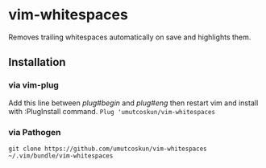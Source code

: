 # vim-whitespaces
Removes trailing whitespaces automatically on save and highlights them.

## Installation
### via vim-plug
Add this line between *plug#begin* and *plug#eng* then restart vim and install with :PlugInstall command.
`Plug 'umutcoskun/vim-whitespaces`

### via Pathogen
`git clone https://github.com/umutcoskun/vim-whitespaces ~/.vim/bundle/vim-whitespaces`
